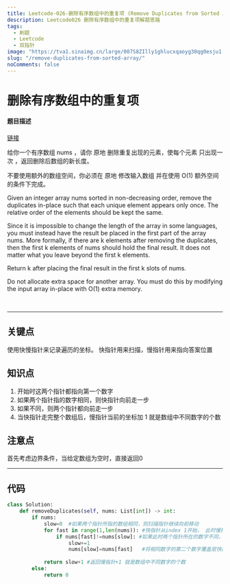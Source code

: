 ```yaml
---
title: Leetcode-026-删除有序数组中的重复项 (Remove Duplicates from Sorted Array)
description: Leetcode026 删除有序数组中的重复项解题思路
tags:
  - 刷题
  - Leetcode
  - 双指针
image: "https://tva1.sinaimg.cn/large/007S8ZIlly1ghlucxqaoyg30qg0esju1.gif"
slug: "/remove-duplicates-from-sorted-array/"
noComments: false
---
```


删除有序数组中的重复项
====
#### 题目描述
[链接](https://leetcode-cn.com/problems/remove-duplicates-from-sorted-array)

给你一个有序数组 nums ，请你 原地 删除重复出现的元素，使每个元素 只出现一次 ，返回删除后数组的新长度。

不要使用额外的数组空间，你必须在 原地 修改输入数组 并在使用 O(1) 额外空间的条件下完成。



Given an integer array nums sorted in non-decreasing order, remove the duplicates in-place such that each unique element appears only once. The relative order of the elements should be kept the same.

Since it is impossible to change the length of the array in some languages, you must instead have the result be placed in the first part of the array nums. More formally, if there are k elements after removing the duplicates, then the first k elements of nums should hold the final result. It does not matter what you leave beyond the first k elements.

Return k after placing the final result in the first k slots of nums.

Do not allocate extra space for another array. You must do this by modifying the input array in-place with O(1) extra memory.

 
***
关键点
----
使用快慢指针来记录遍历的坐标。 快指针用来扫描，慢指针用来指向答案位置


知识点
----

1. 开始时这两个指针都指向第一个数字
2. 如果两个指针指的数字相同，则快指针向前走一步
3. 如果不同，则两个指针都向前走一步
4. 当快指针走完整个数组后，慢指针当前的坐标加 1 就是数组中不同数字的个数

注意点
----
首先考虑边界条件，当给定数组为空时，直接返回0

***
代码
----

```python
class Solution:
    def removeDuplicates(self, nums: List[int]) -> int:
        if nums:
            slow=0  #如果两个指针所指的数组相同，则扫描指针继续向前移动
            for fast in range(1,len(nums)): #快指针从index 1开始， 此时慢指针为index 0
                if nums[fast]!=nums[slow]: #如果此时两个指针所在的数字不同，则慢指针为答案指针往前+1
                    slow+=1
                    nums[slow]=nums[fast]   #将相同数字的第二个数字覆盖层快指针所指的不同数字
                
            return slow+1 #返回慢指针+1 就是数组中不同数字的个数
        else:
            return 0
```